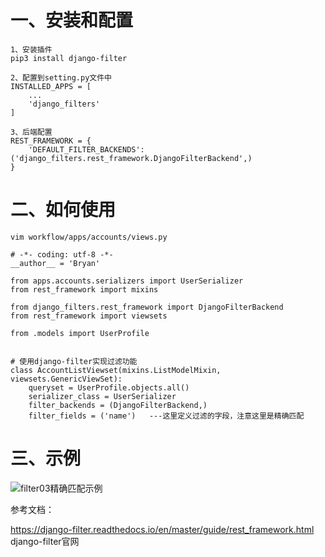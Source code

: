 # 一、安装和配置
```
1、安装插件
pip3 install django-filter

2、配置到setting.py文件中
INSTALLED_APPS = [
    ...
    'django_filters'
]

3、后端配置
REST_FRAMEWORK = {
    'DEFAULT_FILTER_BACKENDS': ('django_filters.rest_framework.DjangoFilterBackend',)
}
```

# 二、如何使用
```
vim workflow/apps/accounts/views.py
```
```
# -*- coding: utf-8 -*-
__author__ = 'Bryan'

from apps.accounts.serializers import UserSerializer
from rest_framework import mixins

from django_filters.rest_framework import DjangoFilterBackend
from rest_framework import viewsets

from .models import UserProfile


# 使用django-filter实现过滤功能
class AccountListViewset(mixins.ListModelMixin, viewsets.GenericViewSet):
    queryset = UserProfile.objects.all()
    serializer_class = UserSerializer
    filter_backends = (DjangoFilterBackend,)
    filter_fields = ('name')   ---这里定义过滤的字段，注意这里是精确匹配
```

# 三、示例

  ![filter03精确匹配示例](https://github.com/Lancger/study_new/blob/master/images/filter02.png)


参考文档：

https://django-filter.readthedocs.io/en/master/guide/rest_framework.html   django-filter官网
